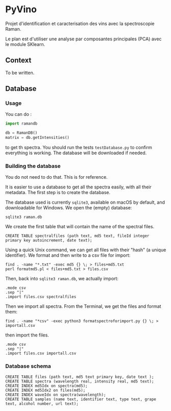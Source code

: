 # PyVino

Projet d'identification et caracterisation des vins avec la spectroscopie Raman.

Le plan est d'utiliser une analyse par composantes principales (PCA) avec le module SKlearn.

## Context

To be written.







## Database

### Usage

You can do :

```python
import ramandb

db = RamanDB()
matrix = db.getIntensities() 
```

to get th spectra.  You should run the tests `testDatabase.py` to confirm everything is working. The database will be downloaded if needed.



### Building the database

You do not need to do that. This is for reference.

It is easier to use a database to get all the spectra easily, with all their metadata. The first step is to create the database.

The database used is currently `sqlite3`, available on macOS by default, and downloadable for Windows. We open the (empty) database:

```shell
sqlite3 raman.db
```

We create the first table that will contain the name of the spectral files.

```sqlite
CREATE TABLE spectralfiles (path text, md5 text, fileId integer primary key autoincrement, date text);
```

Using a quick Unix command, we can get all files with their "hash"  (a unique identifier). We format and then write to a csv file for import:

```shell
find . -name "*.txt" -exec md5 {} \; > files+md5.txt
perl formatmd5.pl < files+md5.txt > files.csv
```

Then, back into `sqlite3 raman.db`, we actually import:

```sqlite
.mode csv
.sep "|"
.import files.csv spectralfiles
```

Then we import all spectra. From the Terminal, we get the files and format them:

```shell
find . -name "*csv" -exec python3 formatspectroforimport.py {} \; > importall.csv
```

then import the files.

```sqlite
.mode csv
.sep "|"
.import files.csv importall.csv
```



### Database schema

```sqlite
CREATE TABLE files (path text, md5 text primary key, date text );
CREATE TABLE spectra (wavelength real, intensity real, md5 text);
CREATE INDEX md5Idx on spectra(md5);
CREATE INDEX md5Idx2 on files(md5);
CREATE INDEX waveIdx on spectra(wavelength);
CREATE TABLE samples (name text, identifier text, type text, grape text, alcohol number, url text);

```


